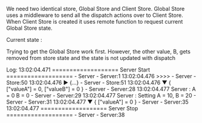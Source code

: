 

We need two identical store, Global Store and Client Store. Global Store uses a middleware to send all the dispatch actions over to Client Store. When Client Store is created it uses remote function to request current Global Store state.

Current state :

Trying to get the Global Store work first. However, the other value, B, gets removed  from store state and the state is not updated with dispatch

Log: 
13:02:04.471  =================== Server Start ===================  -  Server - Server:1
  13:02:04.476  >>>>   -  Server - Store:50
  13:02:04.476   ▶ {...}  -  Server - Store:51
  13:02:04.476   ▼  {
                    ["valueA"] = 0,
                    ["valueB"] = 0
                 }  -  Server - Server:28
  13:02:04.477  Server : A = 0  B = 0  -  Server - Server:29
  13:02:04.477  Server : Setting A = 10, B = 20  -  Server - Server:31
  13:02:04.477   ▼  {
                    ["valueA"] = 0
                 }  -  Server - Server:35
  13:02:04.477  =================== Server Stop ===================  -  Server - Server:38
  